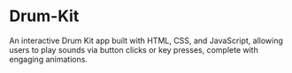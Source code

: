 # Drum-Kit
An interactive Drum Kit app built with HTML, CSS, and JavaScript, allowing users to play sounds via button clicks or key presses, complete with engaging animations.
